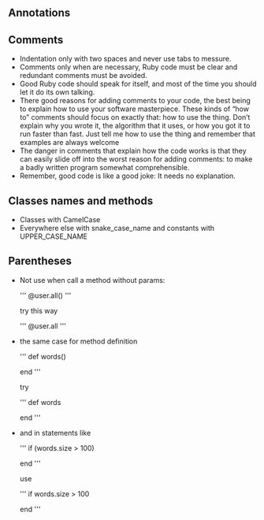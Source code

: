 Annotations
-----------

## Comments
- Indentation only with two spaces and never use tabs to messure.
- Comments only when are necessary, Ruby code must be clear and redundant comments must be avoided.
- Good Ruby code should speak for itself, and most of the time you should let it
do its own talking.
- There good reasons for adding comments to your code, the best being to
explain how to use your software masterpiece. These kinds of “how to” comments
should focus on exactly that: how to use the thing. Don’t explain why you wrote it,
the algorithm that it uses, or how you got it to run faster than fast. Just tell me how
to use the thing and remember that examples are always welcome
- The danger in comments that explain how the code works is that they can easily
slide off into the worst reason for adding comments: to make a badly written program somewhat comprehensible.
- Remember, good code is like a good joke: It needs no explanation.

## Classes names and methods
- Classes with CamelCase
- Everywhere else with snake_case_name and constants with UPPER_CASE_NAME

## Parentheses
- Not use when call a method without params:
  
  '''
    @user.all()
  '''
  
  try this way

  '''
    @user.all
  '''

- the same case for method definition

  '''
    def words()

    end
  '''

  try

  '''
    def words

    end
  '''

- and in statements like

  '''
    if (words.size > 100)

    end
  '''

  use

  '''
    if words.size > 100

    end
  '''


